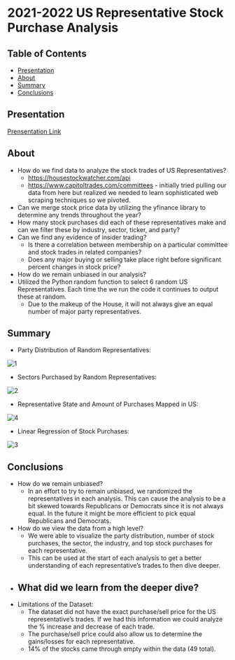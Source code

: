 # 2021-2022 US Representative Stock Purchase Analysis

## Table of Contents

- [Presentation](#presentation)
- [About](#about)
- [Summary](#summary)
- [Conclusions](#conclusions)

## Presentation
[Prensentation Link](https://docs.google.com/presentation/d/1566EIw72dbnHjdzGT4L8z6EjFDt7xXnrDXf92rDtq6I/edit#slide=id.g207732c85b3_0_87)

## About
- How do we find data to analyze the stock trades of US Representatives? 
  - https://housestockwatcher.com/api
  - https://www.capitoltrades.com/committees - initially tried pulling our data from here but realized we needed to learn sophisticated web scraping techniques so we pivoted.
- Can we merge stock price data by utilizing the yfinance library to determine any trends throughout the year? 
- How many stock purchases did each of these representatives make and can we filter these by industry, sector, ticker, and party?
- Can we find any evidence of insider trading?
  - Is there a correlation between membership on a particular committee and stock trades in related companies?
  - Does any major buying or selling take place right before significant percent changes in stock price?
- How do we remain unbiased in our analysis?
- Utilized the Python random function to select 6 random US Representatives. Each time the we run the code it continues to output these at random. 
  - Due to the makeup of the House, it will not always give an equal number of major party representatives.

## Summary
- Party Distribution of Random Representatives:

![1](https://user-images.githubusercontent.com/10196762/218613593-067547ae-191f-4b24-bbc4-cb0ab9b6c815.jpg)

- Sectors Purchased by Random Representatives:

![2](https://user-images.githubusercontent.com/10196762/218613648-3b2f56be-cdca-4e69-8708-5bcadc0c7364.jpg)

- Representative State and Amount of Purchases Mapped in US:

![4](https://user-images.githubusercontent.com/10196762/218613709-2a2291b5-ddf6-4f87-bed5-4ee18600ed5e.png)

- Linear Regression of Stock Purchases:

![3](https://user-images.githubusercontent.com/10196762/218613742-94e291a5-460a-44d8-b011-fcd9300b5d02.png)

## Conclusions
- How do we remain unbiased? 
  - In an effort to try to remain unbiased, we randomized the representatives in each analysis. This can cause the analysis to be a bit skewed towards Republicans or Democrats since it is not always equal. In the future it might be more efficient to pick equal Republicans and Democrats. 
- How do we view the data from a high level?
  - We were able to visualize the party distribution, number of stock purchases, the sector, the industry, and top stock purchases for each representative. 
  - This can be used at the start of each analysis to get a better understanding of each representative’s trades to then dive deeper.
- What did we learn from the deeper dive?
  - 
- Limitations of the Dataset:
  - The dataset did not have the exact purchase/sell price for the US representative’s trades. If we had this information we could analyze the % increase and decrease of each trade. 
  - The purchase/sell price could also allow us to determine the gains/losses for each representative.
  - 14% of the stocks came through empty within the data (49 total).


